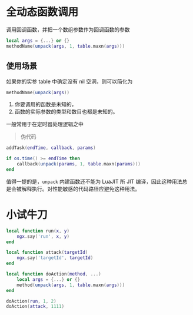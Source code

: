 # 全动态函数调用

调用回调函数，并把一个数组参数作为回调函数的参数

```lua
local args = {...} or {}
methodName(unpack(args, 1, table.maxn(args)))
```

## 使用场景

如果你的实参 table 中确定没有 nil 空洞，则可以简化为

```lua
methodName(unpack(args))
```

1. 你要调用的函数是未知的，
2. 函数的实际参数的类型和数目也都是未知的。

一般常用于在定时器处理逻辑之中

>伪代码

```lua
addTask(endTime, callback, params)

if os.time() >= endTime then
	callback(unpack(params, 1, table.maxn(params)))
end

```

值得一提的是，`unpack` 内建函数还不能为 LuaJIT 所 JIT 编译，因此这种用法总是会被解释执行。对性能敏感的代码路径应避免这种用法。

# 小试牛刀

```lua
local function run(x, y)
    ngx.say('run', x, y)
end

local function attack(targetId)
    ngx.say('targetId', targetId)
end

local function doAction(method, ...)
    local args = {...} or {}
    method(unpack(args, 1, table.maxn(args)))
end

doAction(run, 1, 2)
doAction(attack, 1111)
```


